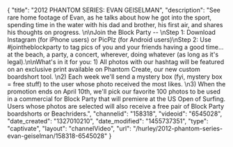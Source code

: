 {
    "title": "2012 PHANTOM SERIES: EVAN GEISELMAN",
    "description": "See rare home footage of Evan, as he talks about how he got into the sport, spending time in the water with his dad and brother, his first air, and shares his thoughts on progress. \n\nJoin the Block Party -- \nStep 1: Download Instagram (for iPhone users) or PicPlz (for Android users)\nStep 2: Use #jointheblockparty to tag pics of you and your friends having a good time... at the beach, a party, a concert, wherever, doing whatever (as long as it's legal).\n\nWhat's in it for you: 1) All photos with our hashtag will be featured on an exclusive print available on Phantom Create, our new custom boardshort tool. \n2) Each week we'll send a mystery box (fyi, mystery box = free stuff) to the user whose photo received the most likes. \n3) When the promotion ends on April 10th, we'll pick our favorite 100 photos to be used in a commercial for Block Party that will premiere at the US Open of Surfing. Users whose photos are selected will also receive a free pair of Block Party boardshorts or Beachriders.",
    "channelid": "158318",
    "videoid": "6545028",
    "date_created": "1327010210",
    "date_modified": "1455737351",
    "type": "captivate",
    "layout": "channelVideo",
    "url": "\/hurley\/2012-phantom-series-evan-geiselman\/158318-6545028"
}